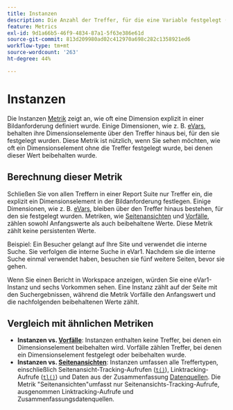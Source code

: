 ```yaml
---
title: Instanzen
description: Die Anzahl der Treffer, für die eine Variable festgelegt (und nicht beibehalten) wurde.
feature: Metrics
exl-id: 9d1a66b5-46f9-4834-87a1-5f63e386e61d
source-git-commit: 813d209980ad02c412970a698c282c1358921ed6
workflow-type: tm+mt
source-wordcount: '263'
ht-degree: 44%

---
```


# Instanzen

Die Instanzen [Metrik](overview.md) zeigt an, wie oft eine Dimension explizit in einer Bildanforderung definiert wurde. Einige Dimensionen, wie z. B. [eVars](../dimensions/evar.md), behalten ihre Dimensionselemente über den Treffer hinaus bei, für den sie festgelegt wurden. Diese Metrik ist nützlich, wenn Sie sehen möchten, wie oft ein Dimensionselement ohne die Treffer festgelegt wurde, bei denen dieser Wert beibehalten wurde.

## Berechnung dieser Metrik

Schließen Sie von allen Treffern in einer Report Suite nur Treffer ein, die explizit ein Dimensionselement in der Bildanforderung festlegen. Einige Dimensionen, wie z. B. [eVars](../dimensions/evar.md), bleiben über den Treffer hinaus bestehen, für den sie festgelegt wurden. Metriken, wie [Seitenansichten](page-views.md) und [Vorfälle](occurrences.md), zählen sowohl Anfangswerte als auch beibehaltene Werte. Diese Metrik zählt keine persistenten Werte.

Beispiel: Ein Besucher gelangt auf Ihre Site und verwendet die interne Suche. Sie verfolgen die interne Suche in eVar1. Nachdem sie die interne Suche einmal verwendet haben, besuchen sie fünf weitere Seiten, bevor sie gehen.

Wenn Sie einen Bericht in Workspace anzeigen, würden Sie eine eVar1-Instanz und sechs Vorkommen sehen. Eine Instanz zählt auf der Seite mit den Suchergebnissen, während die Metrik Vorfälle den Anfangswert und die nachfolgenden beibehaltenen Werte zählt.

## Vergleich mit ähnlichen Metriken

* **Instanzen vs. [Vorfälle](occurrences.md)**: Instanzen enthalten keine Treffer, bei denen ein Dimensionselement beibehalten wird. Vorfälle zählen Treffer, bei denen ein Dimensionselement festgelegt oder beibehalten wurde.
* **Instanzen vs. [Seitenansichten](page-views.md)**: Instanzen umfassen alle Treffertypen, einschließlich Seitenansicht-Tracking-Aufrufen ([`t()`](/help/implement/vars/functions/t-method.md)), Linktracking-Aufrufe ([`tl()`](/help/implement/vars/functions/tl-method.md)) und Daten aus der Zusammenfassung [Datenquellen](/help/import/data-sources/overview.md). Die Metrik &quot;Seitenansichten&quot;umfasst nur Seitenansichts-Tracking-Aufrufe, ausgenommen Linktracking-Aufrufe und Zusammenfassungsdatenquellen.
